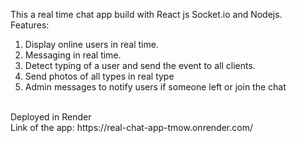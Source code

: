 This a real time chat app build with React js Socket.io and Nodejs.
<br />
Features:
<br />
1. Display online users in real time.<br />
2. Messaging in real time. <br />
3. Detect typing of a user and send the event to all clients.<br />
4. Send photos of all types in real type<br />
5. Admin messages to notify users if someone left or join the chat<br />
<br />
Deployed in Render<br />
Link of the app: https://real-chat-app-tmow.onrender.com/
